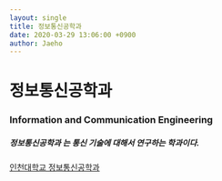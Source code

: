 ```yaml
---
layout: single
title: 정보통신공학과
date: 2020-03-29 13:06:00 +0900
author: Jaeho
---
```




# 정보통신공학과

### Information and Communication Engineering

##### *정보통신공학과* 는 통신 기술에 대해서 연구하는 학과이다.



[인천대학교 정보통신공학과](http://ite.inu.ac.kr/user/indexMain.do?siteId=ite)

